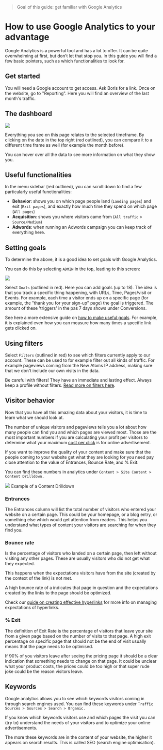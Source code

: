 > Goal of this guide: get familiar with Google Analytics

# How to use Google Analytics to your advantage

Google Analytics is a powerful tool and has a lot to offer. It can be quite overwhelming at first, but don't let that stop you. In this guide you will find a few basic pointers, such as which functionalities to look for.

## Get started
You will need a Google account to get access. Ask Boris for a link. Once on the website, go to "Reporting". Here you will find an overview of the last month's traffic.

## The dashboard

<img src="http://i.imgur.com/xEcBKf9.png">

Everything you see on this page relates to the selected timeframe. By clicking on the date in the top right (red outlined), you can compare it to a different time frame as well (for example the month before).

You can hover over all the data to see more information on what they show you.


## Useful functionalities
In the menu sidebar (red outlined), you can scroll down to find a few particularly useful functionalities:

* **Behavior**: shows you on which page people land (```Landing pages```) and exit (```Exit pages```), and exactly how much time they spend on which page (```All pages```)
* **Acquisition**: shows you where visitors came from (```All traffic``` > ```Source/Medium```)
* **Adwords**: when running an Adwords campaign you can keep track of everything here.

## Setting goals

To determine the above, it is a good idea to set goals with Google Analytics.

You can do this by selecting ```ADMIN``` in the top, leading to this screen:

<img src="http://i.imgur.com/OkWYPjH.png">

Select ```Goals``` (outlined in red). Here you can add goals (up to 18). The idea is that you track a specific thing happening, with URLs, Time, Pages/visit or Events. For example, each time a visitor ends up on a specific page (for example, the "thank you for your sign-up" page) the goal is triggered.
The amount of these 'triggers' in the pas 7 days shows under Conversions.

See here a more extensive guide on [how to make useful goals](https://blog.kissmetrics.com/critical-goal-types/). For example, it is explained even how you can measure how many times a specific link gets clicked on.

## Using filters

Select ```Filters``` (outlined in red) to see which filters currently apply to our account. These can be used to for example filter out all kinds of traffic. For example pageviews coming from the New Atoms IP address, making sure that we don't include our own visits in the data.

Be careful with filters! They have an immediate and lasting effect. Always keep a profile without filters. [Read more on filters here](http://online-behavior.com/analytics/filters).

## Visitor behavior

Now that you have all this amazing data about your visitors, it is time to learn what we should look at.

The number of unique visitors and pageviews tells you a lot about how many people can find you and which pages are viewed most. Those are the most important numbers if you are calculating your profit per visitors to determine what your maximum [cost per click]() is for online advertisement.

If you want to improve the quality of your content and make sure that the people coming to your website get what they are looking for you need pay close attention to the value of Entrances, Bounce Rate, and % Exit.

You can find these numbers in analytics under ```Content > Site Content > Content Drilldown.```  

<img src="http://media02.hongkiat.com/google-analytics-data-tips/page-tracking-bounce-exits-traffic.jpg">  
Example of a Content Drilldown

### Entrances

The Entrances column will list the total number of visitors who entered your website on a certain page. This could be your homepage, or a blog entry, or something else which would get attention from readers.
This helps you understand what types of content your visitors are searching for when they find you.

### Bounce rate

Is the percentage of visitors who landed on a certain page, then left without visiting any other pages. These are usually visitors who did not get what they expected.

This happens when the expectations visitors have from the site (created by the context of the link) is not met.

A high bounce rate of a indicates that page in question and the expectations created by the links to the page should be optimized.

Check our [guide on creating effective hyperlinks](create-effective-hyperlinks) for more info on managing expectations of hyperlinks.

### % Exit

The definition of Exit Rate is the percentage of visitors that leave your site from a given page based on the number of visits to that page. A high exit percentage on specific page that should not be the end of visit usually means that the page needs to be optimised.

If 90% of you visitors leave after seeing the pricing page it should be a clear indication that something needs to change on that page. It could be unclear what your product costs, the prices could be too high or that super rude joke could be the reason visitors leave.

## Keywords

Google analytics allows you to see which keywords visitors coming in through search engines used. You can find these keywords under  ````Traffic Sources > Sources > Search > Organic.````

If you know which keywords visitors use and which pages the visit you can (try to) understand the needs of your visitors and to optimize your online advertisements.

The more these keywords are in the content of your website, the higher it appears on search results. This is called SEO (search engine optimisation).
